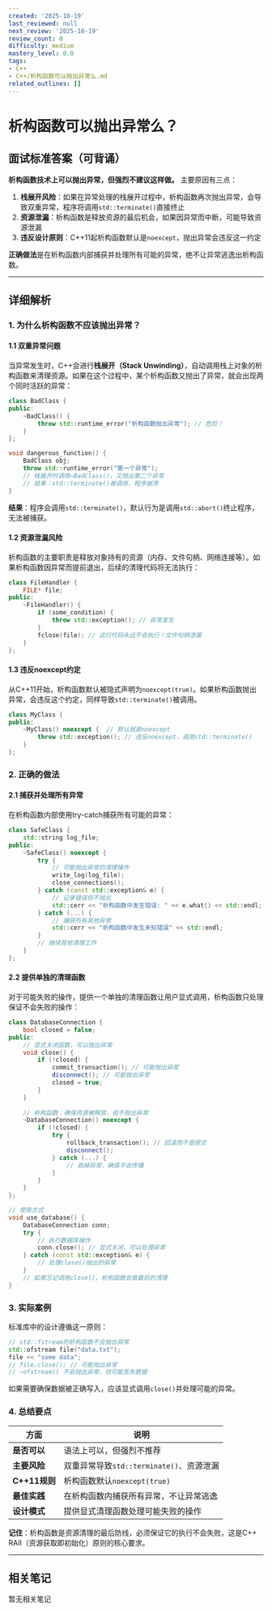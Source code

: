 ```yaml
---
created: '2025-10-19'
last_reviewed: null
next_review: '2025-10-19'
review_count: 0
difficulty: medium
mastery_level: 0.0
tags:
- C++
- C++/析构函数可以抛出异常么.md
related_outlines: []
---
```

# 析构函数可以抛出异常么？

## 面试标准答案（可背诵）

**析构函数技术上可以抛出异常，但强烈不建议这样做。** 主要原因有三点：
1. **栈展开风险**：如果在异常处理的栈展开过程中，析构函数再次抛出异常，会导致双重异常，程序将调用`std::terminate()`直接终止
2. **资源泄漏**：析构函数是释放资源的最后机会，如果因异常而中断，可能导致资源泄漏
3. **违反设计原则**：C++11起析构函数默认是`noexcept`，抛出异常会违反这一约定

**正确做法**是在析构函数内部捕获并处理所有可能的异常，绝不让异常逃逸出析构函数。

---

## 详细解析

### 1. 为什么析构函数不应该抛出异常？

#### 1.1 双重异常问题

当异常发生时，C++会进行**栈展开（Stack Unwinding）**，自动调用栈上对象的析构函数来清理资源。如果在这个过程中，某个析构函数又抛出了异常，就会出现两个同时活跃的异常：

```cpp
class BadClass {
public:
    ~BadClass() {
        throw std::runtime_error("析构函数抛出异常"); // 危险！
    }
};

void dangerous_function() {
    BadClass obj;
    throw std::runtime_error("第一个异常");
    // 栈展开时调用~BadClass()，又抛出第二个异常
    // 结果：std::terminate()被调用，程序崩溃
}
```

**结果**：程序会调用`std::terminate()`，默认行为是调用`std::abort()`终止程序，无法被捕获。

#### 1.2 资源泄漏风险

析构函数的主要职责是释放对象持有的资源（内存、文件句柄、网络连接等）。如果析构函数因异常而提前退出，后续的清理代码将无法执行：

```cpp
class FileHandler {
    FILE* file;
public:
    ~FileHandler() {
        if (some_condition) {
            throw std::exception(); // 异常发生
        }
        fclose(file); // 这行代码永远不会执行！文件句柄泄漏
    }
};
```

#### 1.3 违反noexcept约定

从C++11开始，析构函数默认被隐式声明为`noexcept(true)`。如果析构函数抛出异常，会违反这个约定，同样导致`std::terminate()`被调用。

```cpp
class MyClass {
public:
    ~MyClass() noexcept {  // 默认就是noexcept
        throw std::exception(); // 违反noexcept，调用std::terminate()
    }
};
```

### 2. 正确的做法

#### 2.1 捕获并处理所有异常

在析构函数内部使用try-catch捕获所有可能的异常：

```cpp
class SafeClass {
    std::string log_file;
public:
    ~SafeClass() noexcept {
        try {
            // 可能抛出异常的清理操作
            write_log(log_file);
            close_connections();
        } catch (const std::exception& e) {
            // 记录错误但不抛出
            std::cerr << "析构函数中发生错误: " << e.what() << std::endl;
        } catch (...) {
            // 捕获所有其他异常
            std::cerr << "析构函数中发生未知错误" << std::endl;
        }
        // 继续其他清理工作
    }
};
```

#### 2.2 提供单独的清理函数

对于可能失败的操作，提供一个单独的清理函数让用户显式调用，析构函数只处理保证不会失败的操作：

```cpp
class DatabaseConnection {
    bool closed = false;
public:
    // 显式关闭函数，可以抛出异常
    void close() {
        if (!closed) {
            commit_transaction(); // 可能抛出异常
            disconnect(); // 可能抛出异常
            closed = true;
        }
    }
    
    // 析构函数：确保资源被释放，但不抛出异常
    ~DatabaseConnection() noexcept {
        if (!closed) {
            try {
                rollback_transaction(); // 回滚而不是提交
                disconnect();
            } catch (...) {
                // 吞掉异常，确保不会传播
            }
        }
    }
};

// 使用方式
void use_database() {
    DatabaseConnection conn;
    try {
        // 执行数据库操作
        conn.close(); // 显式关闭，可以处理异常
    } catch (const std::exception& e) {
        // 处理close()抛出的异常
    }
    // 如果忘记调用close()，析构函数会做最后的清理
}
```

### 3. 实际案例

标准库中的设计遵循这一原则：

```cpp
// std::fstream的析构函数不会抛出异常
std::ofstream file("data.txt");
file << "some data";
// file.close(); // 可能抛出异常
// ~ofstream() 不会抛出异常，但可能丢失数据
```

如果需要确保数据被正确写入，应该显式调用`close()`并处理可能的异常。

### 4. 总结要点

| 方面          | 说明                                     |
| ------------- | ---------------------------------------- |
| **是否可以**  | 语法上可以，但强烈不推荐                 |
| **主要风险**  | 双重异常导致`std::terminate()`、资源泄漏 |
| **C++11规则** | 析构函数默认`noexcept(true)`             |
| **最佳实践**  | 在析构函数内捕获所有异常，不让异常逃逸   |
| **设计模式**  | 提供显式清理函数处理可能失败的操作       |

**记住**：析构函数是资源清理的最后防线，必须保证它的执行不会失败，这是C++ RAII（资源获取即初始化）原则的核心要求。


---

## 相关笔记
<!-- 自动生成 -->

暂无相关笔记

